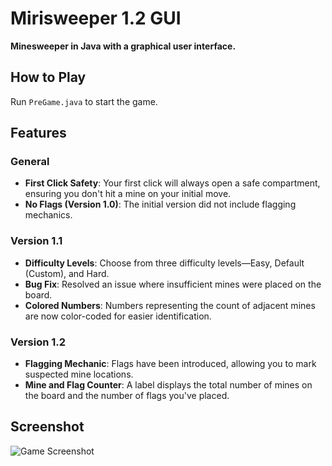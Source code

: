 # Mirisweeper 1.2 GUI

**Minesweeper in Java with a graphical user interface.**

## How to Play

Run `PreGame.java` to start the game.

## Features

### General

- **First Click Safety**: Your first click will always open a safe compartment, ensuring you don't hit a mine on your initial move.
- **No Flags (Version 1.0)**: The initial version did not include flagging mechanics.

### Version 1.1

- **Difficulty Levels**: Choose from three difficulty levels—Easy, Default (Custom), and Hard.
- **Bug Fix**: Resolved an issue where insufficient mines were placed on the board.
- **Colored Numbers**: Numbers representing the count of adjacent mines are now color-coded for easier identification.

### Version 1.2

- **Flagging Mechanic**: Flags have been introduced, allowing you to mark suspected mine locations.
- **Mine and Flag Counter**: A label displays the total number of mines on the board and the number of flags you've placed.

## Screenshot

![Game Screenshot](https://user-images.githubusercontent.com/92262991/216819042-f67fa691-75b5-4957-ab1f-0f7e6b240afd.jpg)
